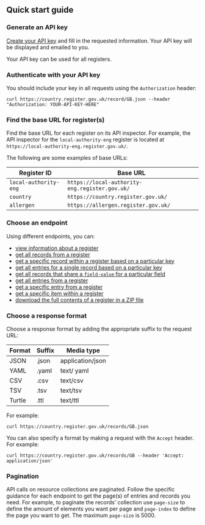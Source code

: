 ## Quick start guide

### Generate an API key

[Create your API key](https://www.registers.service.gov.uk/api_users/new) and fill in the requested information. Your API key will be displayed and emailed to you. 

Your API key can be used for all registers. 

### Authenticate with your API key 

You should include your key in all requests using the `Authorization` header:

`curl https://country.register.gov.uk/record/GB.json --header "Authorization: YOUR-API-KEY-HERE"`

### Find the base URL for register(s) 

Find the base URL for each register on its API inspector. For example, the API inspector for the `local-authority-eng` register is located at `https://local-authority-eng.register.gov.uk/`. 

The following are some examples of base URLs:

| Register ID | Base URL |
|----------|----------|
| `local-authority-eng`     | `https://local-authority-eng.register.gov.uk/`|
| `country` | `https://country.register.gov.uk/` |
| `allergen`  | `https://allergen.register.gov.uk/` |

### Choose an endpoint  

Using different endpoints, you can:

* [view information about a register](#get-register) 
* [get all records from a register](#get-records) 
* [get a specific record within a register based on a particular key](#get-record-key) 
* [get all entries for a single record based on a particular key](#get-record-key-entries) 
* [get all records that share a `field-value` for a particular field](#get-records-field-name-field-value) 
* [get all entries from a register](#get-entries)
* [get a specific entry from a register](#get-entry-entry-number)
* [get a specific item within a register](#get-item-item-hash)
* [download the full contents of a register in a ZIP file](#get-download-register) 

### Choose a response format 

Choose a response format by adding the appropriate suffix to the request URL:

| Format | Suffix | Media type |
|--------|--------|------------|
| JSON | .json | application/json |
| YAML | .yaml | text/ yaml |
| CSV | .csv | text/csv |
| TSV | .tsv | text/tsv |
| Turtle | .ttl | text/ttl |

For example: 

```
curl https://country.register.gov.uk/records/GB.json
```

You can also specify a format by making a request with the `Accept` header. For example:

```
curl https://country.register.gov.uk/records/GB --header 'Accept: application/json'
```

### Pagination 

API calls on resource collections are paginated. Follow the specific guidance for each endpoint to get the page(s) of entries and records you need. For example, to paginate the records’ collection use `page-size` to define the amount of elements you want per page and `page-index` to define the page you want to get. The maximum `page-size` is 5000.
